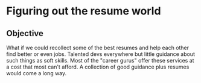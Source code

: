 # Figuring out the resume world

## Objective

What if we could recollect some of the best resumes and help each other find better or even jobs. Talented devs everywhere but little guidance about such things as soft skills. Most of the "career gurus" offer these services at a cost that most can't afford. A collection of good guidance plus resumes would come a long way.
